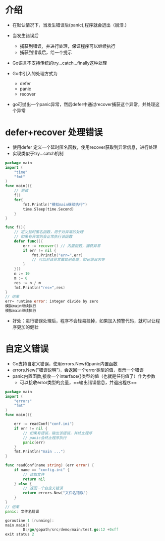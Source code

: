 # 介绍

- 在默认情况下，当发生错误后(panic),程序就会退出（崩溃.）
- 当发生错误后
  - 捕获到错误，并进行处理，保证程序可以继续执行
  - 捕获到错误后，给一个提示

- Go语言不支持传统的try...catch...finally这种处理
- Go中引入的处理方式为
  - defer
  - panic
  - recover
- go可抛出一个panic异常，然后defer中通过recover捕获这个异常，并处理这个异常



# defer+recover 处理错误

- 使用defer 定义一个延时匿名函数，使用recover获取到异常信息，进行处理
- 实现类似于try...catch机制

```go
package main
import (
	"time"
	"fmt"
)
func main(){
	// 测试
	f()
	for{
		fmt.Println("模拟main继续执行")
		time.Sleep(time.Second)
	}
}

func f(){
	// 定义延时匿名函数，用于对异常的处理
	// 如果有异常则会正常执行该函数
	defer func(){
		err := recover() // 内置函数，捕获异常
		if err != nil {
			fmt.Println("err=",err)
            // 可以对该异常做其他处理，如记录日志等
		}
	}()
	n := 10
	m := 0
	res := n / m
	fmt.Println("res=",res)
}
// 结果
err= runtime error: integer divide by zero
模拟main继续执行
模拟main继续执行
```

- 好处：进行错误处理后，程序不会轻易挂掉，如果加入预警代码，就可以让程序更加的健壮



# 自定义错误

- Go支持自定义错误，使用errors.New和panic内置函数
- errors.New("错误说明")，会返回一个error类型的值，表示一个错误
- panic内置函数,接收一个interface{}类型的值（也就是任何值了）作为参数
  - 可以接收error类型的变量，==输出错误信息，并退出程序==

```go
package main
import (
	"errors"
	"fmt"
)
func main(){

	err := readConf("conf.ini")
	if err != nil {
		// 如果有错误，输出该错误，并终止程序
		// panic会终止程序执行
		panic(err)
	}
	fmt.Println("main ...")
}

func readConf(name string) (err error) {
	if name == "config.ini" {
		// 读取文件
		return nil
	} else {
		// 返回一个自定义错误
		return errors.New("文件名错误")
	}
}
// 结果
panic: 文件名错误

goroutine 1 [running]:
main.main()
        D:/go/gopath/src/demo/main/test.go:12 +0xff
exit status 2
```

